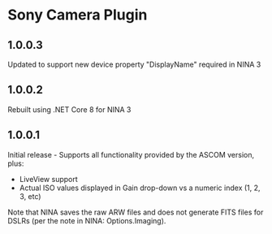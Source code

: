 ﻿# Sony Camera Plugin

## 1.0.0.3
Updated to support new device property "DisplayName" required in NINA 3

## 1.0.0.2
Rebuilt using .NET Core 8 for NINA 3

## 1.0.0.1
Initial release - Supports all functionality provided by the ASCOM version, plus:
* LiveView support
* Actual ISO values displayed in Gain drop-down vs a numeric index (1, 2, 3, etc)

Note that NINA saves the raw ARW files and does not generate FITS files for DSLRs (per the note in NINA: Options.Imaging).
